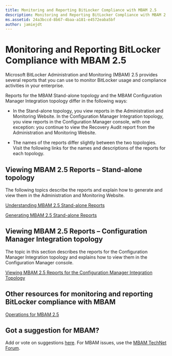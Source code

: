 ```yaml
---
title: Monitoring and Reporting BitLocker Compliance with MBAM 2.5
description: Monitoring and Reporting BitLocker Compliance with MBAM 2.5
ms.assetid: 24a3bccd-8b67-4baa-a181-e4572eaba5bf
author: jamiejdt
---
```


# Monitoring and Reporting BitLocker Compliance with MBAM 2.5


Microsoft BitLocker Administration and Monitoring (MBAM) 2.5 provides several reports that you can use to monitor BitLocker usage and compliance activities in your enterprise.

Reports for the MBAM Stand-alone topology and the MBAM Configuration Manager Integration topology differ in the following ways:

-   In the Stand-alone topology, you view reports in the Administration and Monitoring Website. In the Configuration Manager Integration topology, you view reports in the Configuration Manager console, with one exception: you continue to view the Recovery Audit report from the Administration and Monitoring Website.

-   The names of the reports differ slightly between the two topologies. Visit the following links for the names and descriptions of the reports for each topology.

## <a href="" id="viewing-mbam-2-5-reports---stand-alone-topology"></a>Viewing MBAM 2.5 Reports – Stand-alone topology


The following topics describe the reports and explain how to generate and view them in the Administration and Monitoring Website.

[Understanding MBAM 2.5 Stand-alone Reports](understanding-mbam-25-stand-alone-reports.md)

[Generating MBAM 2.5 Stand-alone Reports](generating-mbam-25-stand-alone-reports.md)

## <a href="" id="viewing-mbam-2-5-reports---configuration-manager-integration-topology"></a>Viewing MBAM 2.5 Reports – Configuration Manager Integration topology


The topic in this section describes the reports for the Configuration Manager Integration topology and explains how to view them in the Configuration Manager console.

[Viewing MBAM 2.5 Reports for the Configuration Manager Integration Topology](viewing-mbam-25-reports-for-the-configuration-manager-integration-topology.md)

## Other resources for monitoring and reporting BitLocker compliance with MBAM


[Operations for MBAM 2.5](operations-for-mbam-25.md)

## Got a suggestion for MBAM?


Add or vote on suggestions [here](http://mbam.uservoice.com/forums/268571-microsoft-bitlocker-administration-and-monitoring). For MBAM issues, use the [MBAM TechNet Forum](https://social.technet.microsoft.com/Forums/home?forum=mdopmbam).

 

 





